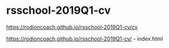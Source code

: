 # rsschool-2019Q1-cv

<https://rodioncoach.github.io/rsschool-2019Q1-cv/cv>

<https://rodioncoach.github.io/rsschool-2019Q1-cv/> - index.html

